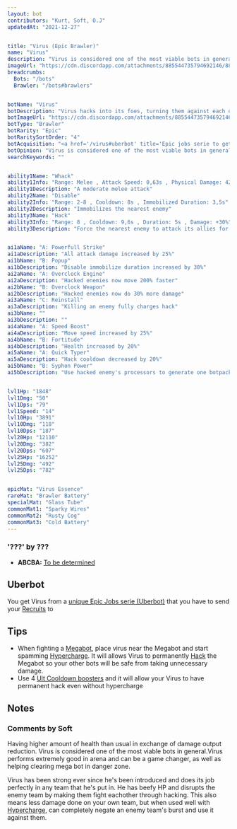 ```yaml
---
layout: bot
contributors: "Kurt, Soft, O.J"
updatedAt: "2021-12-27"


title: "Virus (Epic Brawler)"
name: "Virus"
description: "Virus is considered one of the most viable bots in general. It performs extremely good in arena and can be a game changer, as well as helping clearing mega bot in danger zone.\n- Speciality: Hacks enemy bots\n- Acquisition: unique Recruits Job serie\n- Combos: Hypercharge, Ult CD boosters\nDetails & Tips on the Wiki"
imageUrl: "https://cdn.discordapp.com/attachments/885544735794692146/885549560108306464/virus.png"
breadcrumbs:
  Bots: "/bots"
  Brawler: "/bots#brawlers"


botName: "Virus"
botDescription: "Virus hacks into its foes, turning them against each other"
botImageUrl: "https://cdn.discordapp.com/attachments/885544735794692146/885549560108306464/virus.png"
botType: "Brawler"
botRarity: "Epic"
botRaritySortOrder: "4"
botAcquisition: "<a href='/virus#uberbot' title='Epic jobs serie to get Virus'>Uberbot</a>"
botOpinion: "Virus is considered one of the most viable bots in general. It performs extremely good in arena and can be a game changer, as well as helping clearing mega bot in danger zone."
searchKeywords: ""


ability1Name: "Whack"
ability1Info: "Range: Melee , Attack Speed: 0,63s , Physical Damage: 420"
ability1Description: "A moderate melee attack"
ability2Name: "Disable"
ability2Info: "Range: 2-8 , Cooldown: 8s , Immobilized Duration: 3,5s"
ability2Description: "Immobilizes the nearest enemy"
ability3Name: "Hack"
ability3Info: "Range: 8 , Cooldown: 9,6s , Duration: 5s , Damage: +30%"
ability3Description: "Force the nearest enemy to attack its allies for a few seconds"


ai1aName: "A: Powerfull Strike"
ai1aDescription: "All attack damage increased by 25%"
ai1bName: "B: Popup"
ai1bDescription: "Disable immobilize duration increased by 30%"
ai2aName: "A: Overclock Engine"
ai2aDescription: "Hacked enemies now move 200% faster"
ai2bName: "B: Overclock Weapon"
ai2bDescription: "Hacked enemies now do 30% more damage"
ai3aName: "C: Reinstall"
ai3aDescription: "Killing an enemy fully charges hack"
ai3bName: ""
ai3bDescription: ""
ai4aName: "A: Speed Boost"
ai4aDescription: "Move speed increased by 25%"
ai4bName: "B: Fortitude"
ai4bDescription: "Health increased by 20%"
ai5aName: "A: Quick Typer"
ai5aDescription: "Hack cooldown decreased by 20%"
ai5bName: "B: Syphon Power"
ai5bDescription: "Use hacked enemy's processors to generate one botpack power"


lvl1Hp: "1848"
lvl1Dmg: "50"
lvl1Dps: "79"
lvl1Speed: "14"
lvl10Hp: "3891"
lvl10Dmg: "118"
lvl10Dps: "187"
lvl20Hp: "12110"
lvl20Dmg: "382"
lvl20Dps: "607"
lvl25Hp: "16252"
lvl25Dmg: "492"
lvl25Dps: "782"


epicMat: "Virus Essence"
rareMat: "Brawler Battery"
specialMat: "Glass Tube"
commonMat1: "Sparky Wires"
commonMat2: "Rusty Cog"
commonMat3: "Cold Battery"
---
```


### '???' by ???
- **ABCBA:** [To be determined](/contribute#tbw)

## Uberbot

You get Virus from a [unique Epic Jobs serie (Uberbot)](/jobs#uberbot) that you have to send your [Recruits](/recruits) to

## Tips
- When fighting a [Megabot](/exploring#megabots), place virus near the Megabot and start spamming [Hypercharge](/hyperchage). It will allows Virus to permanently [Hack](/hack) the Megabot so your other bots will be safe from taking unnecessary damage.
- Use 4 [Ult Cooldown boosters](/ult-cooldowns-rare) and it will allow your Virus to have permanent hack even without hypercharge

## Notes

### Comments by Soft
Having higher amount of health than usual in exchange of damage output reduction. Virus is considered one of the most viable bots in general.Virus performs extremely good in arena and can be a game changer, as well as helping clearing mega bot in danger zone.

Virus has been strong ever since he's been introduced and does its job perfectly in any team that he's put in. He has beefy HP and disrupts the enemy team by making them fight eachother through hacking. This also means less damage done on your own team, but when used well with [Hypercharge](/hypercharge), can completely negate an enemy team's burst and use it against them.


